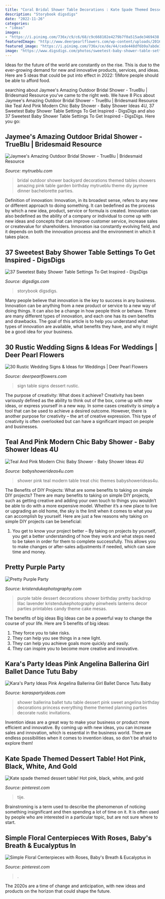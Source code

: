 ```yaml
---
title: "Coral Bridal Shower Table Decorations : Kate Spade Themed Dessert Table! Hot Pink, Black, White, And Gold"
description: "Storybook digsdigs"
date: "2022-11-26"
categories:
- "ideas"
images:
- "https://i.pinimg.com/736x/c9/c6/68/c9c668102e4279b7f0a515ade3469438.jpg"
featuredImage: "http://www.deerpearlflowers.com/wp-content/uploads/2016/05/dessert-table-sign.jpg"
featured_image: "https://i.pinimg.com/736x/ce/de/44/cede448df6b9a7abde144e03d6e18134.jpg"
image: "https://www.digsdigs.com/photos/sweetest-baby-shower-table-settings-to-get-inspired-6.jpg"
---
```



Ideas for the future of the world are constantly on the rise. This is due to the ever-growing demand for new and innovative products, services, and ideas. Here are 5 ideas that could be put into effect in 2022: 1)More people should be able to afford food. 

	

		
searching about Jaymee&#039;s Amazing Outdoor Bridal Shower - TrueBlu | Bridesmaid Resource you've came to the right web. We have 8 Pics about Jaymee&#039;s Amazing Outdoor Bridal Shower - TrueBlu | Bridesmaid Resource like Teal And Pink Modern Chic Baby Shower - Baby Shower Ideas 4U, 37 Sweetest Baby Shower Table Settings To Get Inspired - DigsDigs and also 37 Sweetest Baby Shower Table Settings To Get Inspired - DigsDigs. Here you go:
		
    
## Jaymee&#039;s Amazing Outdoor Bridal Shower - TrueBlu | Bridesmaid Resource

<img loading=lazy src="http://mytrueblu.com/wp-content/uploads/2013/03/IMG_0665a.jpg" onerror="this.onerror=null;this.src='https://tse4.mm.bing.net/th?id=OIP.1WdKmiK8zcDr9F0PeIiZnwHaLH&amp;pid=15.1';" alt="Jaymee&#039;s Amazing Outdoor Bridal Shower - TrueBlu | Bridesmaid Resource">

_Source: mytrueblu.com_

>bridal outdoor shower backyard decorations themed tables showers amazing pink table garden birthday mytrueblu theme diy jaymee dinner bachelorette parties. 

	

Definition of innovation:
Innovation, in its broadest sense, refers to any new or different approach to doing something. It can bedefined as the process by which a new idea, product, service or formula is created. Innovation can also bedefined as the ability of a company or individual to come up with new ideas and concepts that can improve customer service, increase sales or createvalue for shareholders. Innovation isa constantly evolving field, and it depends on both the innovation process and the environment in which it takes place.

    
## 37 Sweetest Baby Shower Table Settings To Get Inspired - DigsDigs

<img loading=lazy src="https://www.digsdigs.com/photos/sweetest-baby-shower-table-settings-to-get-inspired-6.jpg" onerror="this.onerror=null;this.src='https://tse1.mm.bing.net/th?id=OIP.nRNL_IjGJrAzs9NENDIz0wHaLB&amp;pid=15.1';" alt="37 Sweetest Baby Shower Table Settings To Get Inspired - DigsDigs">

_Source: digsdigs.com_

>storybook digsdigs. 

	

Many people believe that innovation is the key to success in any business. Innovation can be anything from a new product or service to a new way of doing things. It can also be a change in how people think or behave. There are many different types of innovation, and each one has its own benefits and drawbacks. The goal of this article is to help you understand what types of innovation are available, what benefits they have, and why it might be a good idea for your business.

    
## 30 Rustic Wedding Signs &amp; Ideas For Weddings | Deer Pearl Flowers

<img loading=lazy src="http://www.deerpearlflowers.com/wp-content/uploads/2016/05/dessert-table-sign.jpg" onerror="this.onerror=null;this.src='https://tse1.mm.bing.net/th?id=OIP.uv3Qqf6cX23SUYp-y84TzAHaLF&amp;pid=15.1';" alt="30 Rustic Wedding Signs &amp; Ideas for Weddings | Deer Pearl Flowers">

_Source: deerpearlflowers.com_

>sign table signs dessert rustic. 

	

The purpose of creativity: What does it achieve?
Creativity has been variously defined as the ability to think out of the box, come up with new ideas, or express yourself in a new way. In some cases creativity is simply a tool that can be used to achieve a desired outcome. However, there is another purpose for creativity – the art of creative expression. This type of creativity is often overlooked but can have a significant impact on people and businesses.

    
## Teal And Pink Modern Chic Baby Shower - Baby Shower Ideas 4U

<img loading=lazy src="https://babyshowerideas4u.com/wp-content/uploads/2016/05/Teal-And-Pink-Modern-Chic-Baby-Shower-Treat-Table.jpg" onerror="this.onerror=null;this.src='https://tse4.mm.bing.net/th?id=OIP.ZY57tUQsqS1Gr5zO7_E89gHaFj&amp;pid=15.1';" alt="Teal And Pink Modern Chic Baby Shower - Baby Shower Ideas 4U">

_Source: babyshowerideas4u.com_

>shower pink teal modern table treat chic themes babyshowerideas4u. 

	

The Benefits of DIY Projects: What are some benefits to taking on simple DIY projects?
There are many benefits to taking on simple DIY projects, such as getting creative and adding your own touch to things you wouldn’t be able to do with a more expensive model. Whether it’s a new place to live or upgrading an old home, the sky is the limit when it comes to what you can accomplish by yourself. Here are just a few reasons why taking on simple DIY projects can be beneficial: 
1. You get to know your project better – By taking on projects by yourself, you get a better understanding of how they work and what steps need to be taken in order for them to complete successfully. This allows you to make changes or after-sales adjustments if needed, which can save time and money. 


    
## Pretty Purple Party

<img loading=lazy src="http://www.kristendukephotography.com/wp-content/uploads/2013/04/pinwheels-and-lanterns.jpg" onerror="this.onerror=null;this.src='https://tse1.mm.bing.net/th?id=OIP.RbMluRIE3bePraifrs-tPgHaLG&amp;pid=15.1';" alt="Pretty Purple Party">

_Source: kristendukephotography.com_

>purple table dessert decorations shower birthday pretty backdrop lilac lavender kristendukephotography pinwheels lanterns decor parties printables candy theme cake mesas. 

	

The benefits of big ideas
Big Ideas can be a powerful way to change the course of your life. Here are 5 benefits of big ideas:
1. They force you to take risks.
2. They can help you see things in a new light.
3. They can help you achieve goals more quickly and easily.
4. They can inspire you to become more creative and innovative.

    
## Kara&#039;s Party Ideas Pink Angelina Ballerina Girl Ballet Dance Tutu Baby

<img loading=lazy src="https://www.karaspartyideas.com/wp-content/uploads/2013/02/IMG_9474-2_600x901.jpg" onerror="this.onerror=null;this.src='https://tse3.mm.bing.net/th?id=OIP.v5u5iMW5uwgOWlocA1oWiQHaLH&amp;pid=15.1';" alt="Kara&#039;s Party Ideas Pink Angelina Ballerina Girl Ballet Dance Tutu Baby">

_Source: karaspartyideas.com_

>shower ballerina ballet tutu table dessert pink sweet angelina birthday decorations princess everything theme themed planning parties decorate rustic invitations. 

	

Invention ideas are a great way to make your business or product more efficient and innovative. By coming up with new ideas, you can increase sales and innovation, which is essential in the business world. There are endless possibilities when it comes to invention ideas, so don't be afraid to explore them!

    
## Kate Spade Themed Dessert Table! Hot Pink, Black, White, And Gold

<img loading=lazy src="https://i.pinimg.com/736x/c9/c6/68/c9c668102e4279b7f0a515ade3469438.jpg" onerror="this.onerror=null;this.src='https://tse3.mm.bing.net/th?id=OIP._21NUkjGJflJXq7KmTc7iwHaJ3&amp;pid=15.1';" alt="Kate spade themed dessert table! Hot pink, black, white, and gold">

_Source: pinterest.com_

>tije. 

	

Brainstroming is a term used to describe the phenomenon of noticing something insignificant and then spending a lot of time on it. It is often used by people who are interested in a particular topic, but are not sure where to start.

    
## Simple Floral Centerpieces With Roses, Baby&#039;s Breath &amp; Eucalyptus In

<img loading=lazy src="https://i.pinimg.com/736x/ce/de/44/cede448df6b9a7abde144e03d6e18134.jpg" onerror="this.onerror=null;this.src='https://tse1.mm.bing.net/th?id=OIP.sioMDK1phOb_3TzgeNE97QHaLH&amp;pid=15.1';" alt="Simple Floral Centerpieces with Roses, Baby&#039;s Breath &amp; Eucalyptus in">

_Source: pinterest.com_

>. 

	

The 2020s are a time of change and anticipation, with new ideas and products on the horizon that could shape the future.

